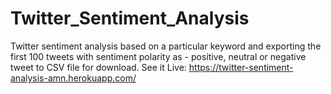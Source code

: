 # Twitter_Sentiment_Analysis
Twitter sentiment analysis based on a particular keyword and exporting the first 100 tweets with sentiment polarity as - positive, neutral or negative tweet to CSV file for download.
See it Live: 
https://twitter-sentiment-analysis-amn.herokuapp.com/
